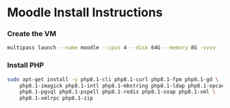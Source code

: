 # Moodle Install Instructions

### Create the VM

```bash
multipass launch --name moodle --cpus 4 --disk 64G --memory 8G -vvvv
```

### Install PHP

```bash
sudo apt-get install -y php8.1-cli php8.1-curl php8.1-fpm php8.1-gd \
    php8.1-imagick php8.1-intl php8.1-mbstring php8.1-ldap php8.1-opcache \
    php8.1-pgsql php8.1-pspell php8.1-redis php8.1-soap php8.1-xml \
    php8.1-xmlrpc php8.1-zip
```
